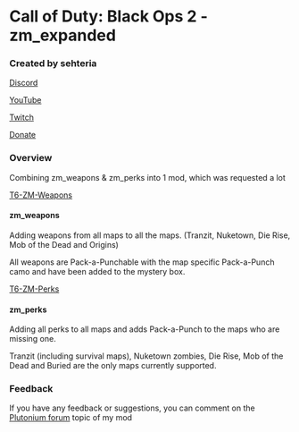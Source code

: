 # Call of Duty: Black Ops 2 - zm_expanded
### Created by sehteria

[Discord](https://discord.gg/7m4GtpEu9m)

[YouTube](https://www.youtube.com/@sehteria)

[Twitch](https://www.twitch.tv/sehteria)

[Donate](https://ko-fi.com/sehteria)

### Overview

Combining zm_weapons & zm_perks into 1 mod, which was requested a lot

[T6-ZM-Weapons](https://github.com/sehteria/T6-ZM-Weapons)
#### zm_weapons
Adding weapons from all maps to all the maps. (Tranzit, Nuketown, Die Rise, Mob of the Dead and Origins)

All weapons are Pack-a-Punchable with the map specific Pack-a-Punch camo and have been added to the mystery box.


[T6-ZM-Perks](https://github.com/sehteria/T6-ZM-Perks)
#### zm_perks
Adding all perks to all maps and adds Pack-a-Punch to the maps who are missing one.

Tranzit (including survival maps), Nuketown zombies, Die Rise, Mob of the Dead and Buried are the only maps currently supported.


### Feedback
If you have any feedback or suggestions, you can comment on the [Plutonium forum](https://forum.plutonium.pw/user/sehteria) topic of my mod
